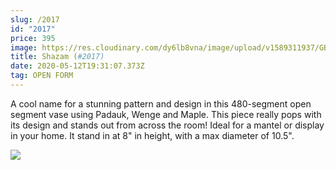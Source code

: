 ```yaml
---
slug: /2017
id: "2017"
price: 395
image: https://res.cloudinary.com/dy6lb8vna/image/upload/v1589311937/GB%20Bowlworks%20Gallery/2017a.jpg
title: Shazam (#2017)
date: 2020-05-12T19:31:07.373Z
tag: OPEN FORM
---
```

A cool name for a stunning pattern and design in this 480-segment open segment vase using Padauk, Wenge and Maple.  This piece really pops with its design and stands out from across the room!  Ideal for a mantel or display in your home.  It stand in at 8" in height, with a max diameter of 10.5".

![](https://res.cloudinary.com/dy6lb8vna/image/upload/v1589312108/GB%20Bowlworks%20Gallery/2017c.jpg)